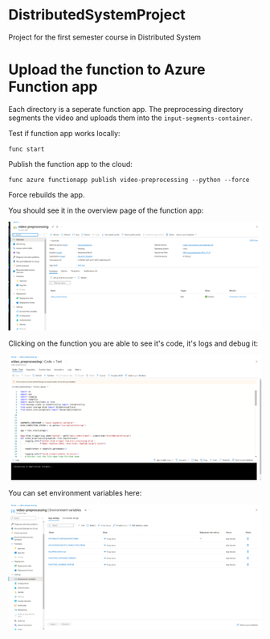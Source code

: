 # DistributedSystemProject
Project for the first semester course in Distributed System 


# Upload the function to Azure Function app 
Each directory is a seperate function app. The preprocessing directory segments the video and uploads them into the `input-segments-container`.

Test if function app works locally:

```
func start
```

Publish the function app to the cloud: 

```
func azure functionapp publish video-preprocessing --python --force
```
Force rebuilds the app.

You should see it in the overview page of the function app: 

!["Function App Overview"](./images/function_app_overview.png "Function App Overview")


Clicking on the function you are able to see it's code, it's logs and debug it: 

![](./images/function_app_details.png "Function App Details")


You can set environment variables here: 

![](./images/environment_variables.png "Environment Variables")

